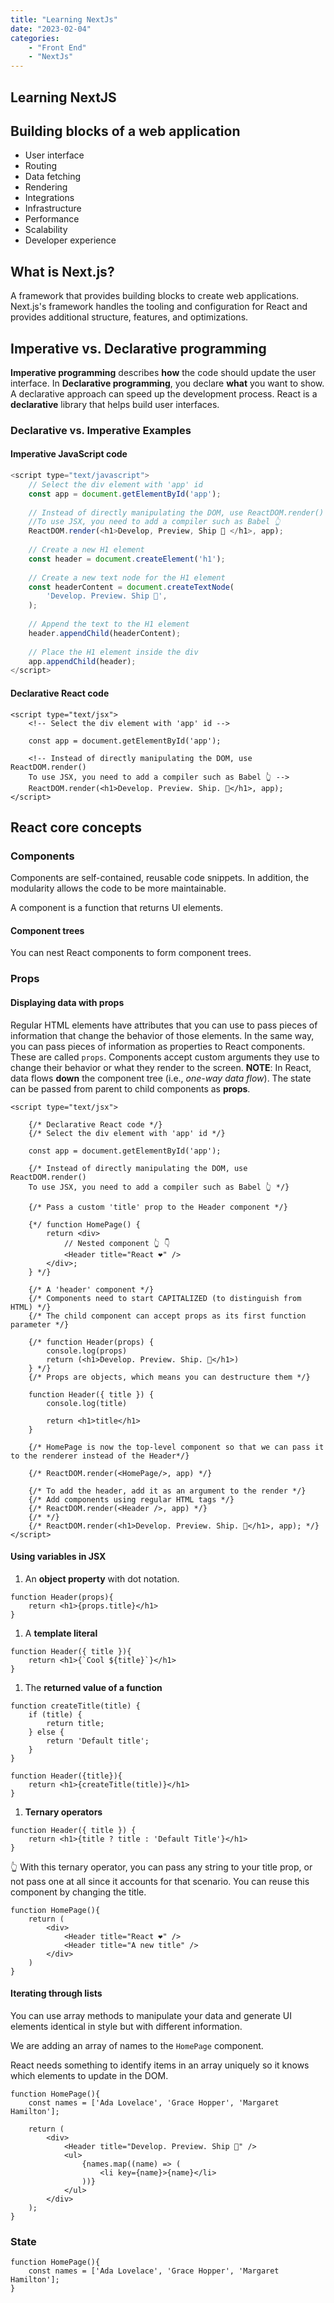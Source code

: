 ```yaml
---
title: "Learning NextJs"
date: "2023-02-04"
categories: 
    - "Front End"
    - "NextJs"
---
```


## Learning NextJS

## Building blocks of a web application

- User interface
- Routing
- Data fetching
- Rendering
- Integrations
- Infrastructure
- Performance
- Scalability
- Developer experience

## What is Next.js?

A framework that provides building blocks to create web applications. Next.js's framework handles the tooling and configuration for React and provides additional structure, features, and optimizations.

## Imperative vs. Declarative programming

**Imperative programming** describes **how** the code should update the user interface.
In **Declarative programming**, you declare **what** you want to show. A declarative approach can speed up the development process.
React is a **declarative** library that helps build user interfaces.

### Declarative vs. Imperative Examples

#### Imperative JavaScript code

```JavaScript
<script type="text/javascript">    
    // Select the div element with 'app' id
    const app = document.getElementById('app');
    
    // Instead of directly manipulating the DOM, use ReactDOM.render()
    //To use JSX, you need to add a compiler such as Babel 👆
    ReactDOM.render(<h1>Develop, Preview, Ship 🚀 </h1>, app);
    
    // Create a new H1 element
    const header = document.createElement('h1');
    
    // Create a new text node for the H1 element
    const headerContent = document.createTextNode(
        'Develop. Preview. Ship 🚀',
    );
    
    // Append the text to the H1 element
    header.appendChild(headerContent);
    
    // Place the H1 element inside the div
    app.appendChild(header);
</script>
```

#### Declarative React code

```JSX
<script type="text/jsx">
    <!-- Select the div element with 'app' id -->
    
    const app = document.getElementById('app');
    
    <!-- Instead of directly manipulating the DOM, use ReactDOM.render()
    To use JSX, you need to add a compiler such as Babel 👆 -->
    ReactDOM.render(<h1>Develop. Preview. Ship. 🚀</h1>, app);
</script>
```

## React core concepts

### Components

Components are self-contained, reusable code snippets. In addition, the modularity allows the code to be more maintainable.

A component is a function that returns UI elements.

#### Component trees

You can nest React components to form component trees.

### Props

#### Displaying data with props

Regular HTML elements have attributes that you can use to pass pieces of information that change the behavior of those elements.
In the same way, you can pass pieces of information as properties to React components. These are called `props`. Components accept custom arguments they use to change their behavior or what they render to the screen.
**NOTE**: In React, data flows **down** the component tree (i.e., *one-way data flow*). The state can be passed from parent to child components as **props**.

```JSX
<script type="text/jsx">

    {/* Declarative React code */}
    {/* Select the div element with 'app' id */}
    
    const app = document.getElementById('app');
    
    {/* Instead of directly manipulating the DOM, use ReactDOM.render()
    To use JSX, you need to add a compiler such as Babel 👆 */}
    
    {/* Pass a custom 'title' prop to the Header component */}
    
    {*/ function HomePage() {
        return <div>
            // Nested component 👆 👇
            <Header title="React ❤️" />
        </div>;
    } */}
    
    {/* A 'header' component */}
    {/* Components need to start CAPITALIZED (to distinguish from HTML) */}
    {/* The child component can accept props as its first function parameter */}
    
    {/* function Header(props) {
        console.log(props) 
        return (<h1>Develop. Preview. Ship. 🚀</h1>)
    } */}
    {/* Props are objects, which means you can destructure them */}
    
    function Header({ title }) {
        console.log(title)
        
        return <h1>title</h1>
    }
    
    {/* HomePage is now the top-level component so that we can pass it to the renderer instead of the Header*/}
    
    {/* ReactDOM.render(<HomePage/>, app) */}
    
    {/* To add the header, add it as an argument to the render */}
    {/* Add components using regular HTML tags */}
    {/* ReactDOM.render(<Header />, app) */}
    {/* */}
    {/* ReactDOM.render(<h1>Develop. Preview. Ship. 🚀</h1>, app); */}
</script>
```

#### Using variables in JSX

1. An **object property** with dot notation.

```JSX
function Header(props){
    return <h1>{props.title}</h1>
}
```

1. A **template literal**

```JSX
function Header({ title }){
    return <h1>{`Cool ${title}`}</h1>
}
```

1. The **returned value of a function**

```JSX
function createTitle(title) {
    if (title) {
        return title;
    } else {
        return 'Default title';
    }
}

function Header({title}){
    return <h1>{createTitle(title)}</h1>
}
```

1. **Ternary operators**

```JSX
function Header({ title }) {
    return <h1>{title ? title : 'Default Title'}</h1>
}
```

👆 With this ternary operator, you can pass any string to your title prop, or not pass one at all since it accounts for that scenario. 
You can reuse this component by changing the title.

```JSX
function HomePage(){
    return (
        <div>
            <Header title="React ❤️" />
            <Header title="A new title" />
        </div>
    )
}
```

#### Iterating through lists

You can use array methods to manipulate your data and generate UI elements identical in style but with different information.

We are adding an array of names to the `HomePage` component.

React needs something to identify items in an array uniquely so it knows which elements to update in the DOM. 

```JSX
function HomePage(){
    const names = ['Ada Lovelace', 'Grace Hopper', 'Margaret Hamilton'];

    return (
        <div>
            <Header title="Develop. Preview. Ship 🚀" />
            <ul>
                {names.map((name) => (
                    <li key={name}>{name}</li>
                ))}
            </ul>
        </div>
    );
}
```

### State

```JSX
function HomePage(){
    const names = ['Ada Lovelace', 'Grace Hopper', 'Margaret Hamilton'];
}
```